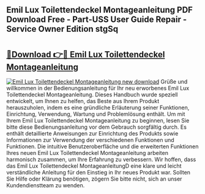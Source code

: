 ## Emil Lux Toilettendeckel Montageanleitung PDF Download Free - Part-USS User Guide Repair - Service Owner Edition stgSq

# <h2><a href="http://df76f3l.blite.top/?on=Emil+Lux+Toilettendeckel+Montageanleitung">🔗Download 👉🔴 Emil Lux Toilettendeckel Montageanleitung</a></h2>

[![Emil Lux Toilettendeckel Montageanleitung new download](https://i.imgur.com/lujVjoI.png)](http://df76f3l.blite.top/?on=Emil+Lux+Toilettendeckel+Montageanleitung)
Grüße und willkommen in der Bedienungsanleitung für Ihr neu erworbenes Emil Lux Toilettendeckel Montageanleitung. Dieses Handbuch wurde speziell entwickelt, um Ihnen zu helfen, das Beste aus Ihrem Produkt herauszuholen, indem es eine gründliche Erläuterung seiner Funktionen, Einrichtung, Verwendung, Wartung und Problemlösung enthält. Um mit Ihrem Emil Lux Toilettendeckel Montageanleitung zu beginnen, lesen Sie bitte diese Bedienungsanleitung vor dem Gebrauch sorgfältig durch. Es enthält detaillierte Anweisungen zur Einrichtung des Produkts sowie Informationen zur Verwendung der verschiedenen Funktionen und Funktionen. Die intuitive Benutzeroberfläche und die erweiterten Funktionen Ihres neuen Emil Lux Toilettendeckel Montageanleitung arbeiten harmonisch zusammen, um Ihre Erfahrung zu verbessern. Wir hoffen, dass das Emil Lux Toilettendeckel MontageanleitungD eine klare und leicht verständliche Anleitung für den Einstieg in Ihr neues Produkt war. Sollten Sie Hilfe oder Klärung benötigen, zögern Sie bitte nicht, sich an unser Kundendienstteam zu wenden.
